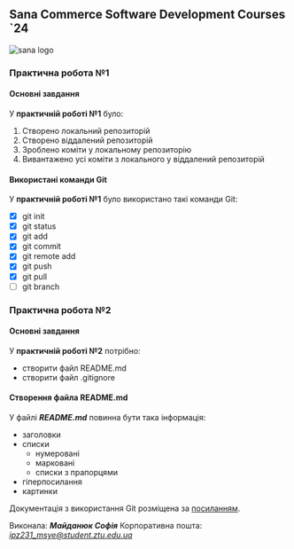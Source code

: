 ## Sana Commerce Software Development Courses `24
![sana logo](https://upload.wikimedia.org/wikipedia/commons/0/08/Sana_Commerce_Logo.png)
### Практична робота №1
#### Основні завдання
У **практичній роботі №1** було:
1. Створено локальний репозиторій
2. Створено віддалений репозиторій
3. Зроблено коміти у локальному репозиторію
4. Вивантажено усі коміти з локального у віддалений репозиторій
#### Використані команди Git
У **практичній роботі №1** було використано такі команди Git:
- [x] git init
- [x] git status
- [x] git add
- [x] git commit
- [x] git remote add
- [x] git push
- [x] git pull
- [ ] git branch
### Практична робота №2
#### Основні завдання
У **практичній роботі №2** потрібно:
* створити файл README.md
* створити файл .gitignore
#### Створення файла README.md
У файлі ***README.md*** повинна бути така інформація:
* заголовки
* списки 
	- нумеровані
	- марковані
	- списки з прапорцями
* гіперпосилання
* картинки 

Документація з використання Git розміщена за [посиланням](https://git-scm.com/book/uk/v2/%D0%92%D1%81%D1%82%D1%83%D0%BF-%D0%9F%D1%80%D0%BE-%D1%81%D0%B8%D1%81%D1%82%D0%B5%D0%BC%D1%83-%D0%BA%D0%BE%D0%BD%D1%82%D1%80%D0%BE%D0%BB%D1%8E-%D0%B2%D0%B5%D1%80%D1%81%D1%96%D0%B9).

Виконала: ***Майданюк Софія***
Корпоративна пошта: *ipz231_msye@student.ztu.edu.ua* 